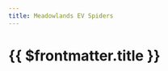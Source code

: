 ```yaml
---
title: Meadowlands EV Spiders
---
```

# {{ $frontmatter.title }}

<ImageLink path="maps/" :name="$frontmatter.title" :alt="$frontmatter.title + ' Map'" />

